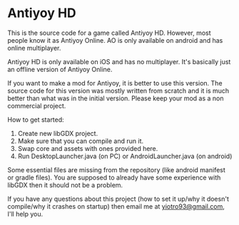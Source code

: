 # Antiyoy HD

This is the source code for a game called Antiyoy HD. However, most people know it as Antiyoy Online. AO is only available on android and has online multiplayer. 

Antiyoy HD is only available on iOS and has no multiplayer. It's basically just an offline version of Antiyoy Online. 

If you want to make a mod for Antiyoy, it is better to use this version. The source code for this version was mostly written from scratch and it is much better than what was in the initial version. Please keep your mod as a non commercial project. 

How to get started:
1. Create new libGDX project. 
2. Make sure that you can compile and run it. 
3. Swap core and assets with ones provided here. 
4. Run DesktopLauncher.java (on PC) or AndroidLauncher.java (on android)

Some essential files are missing from the repository (like android manifest or gradle files). You are supposed to already have some experience with libGDX then it should not be a problem. 

If you have any questions about this project (how to set it up/why it doesn't compile/why it crashes on startup) then email me at yiotro93@gmail.com, I'll help you. 
